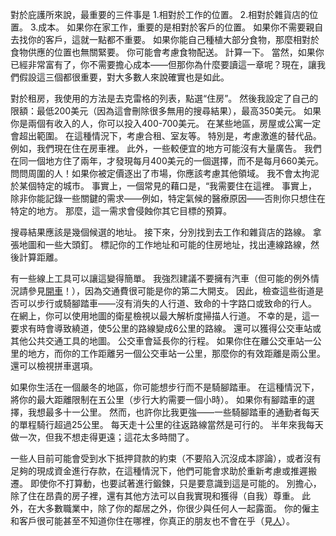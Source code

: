 對於庇護所來說，最重要的三件事是
1.相對於工作的位置。
2.相對於雜貨店的位置。
3.成本。
如果你在家工作，重要的是相對於客戶的位置。
如果你不需要親自去找你的客戶，這就一點都不重要。
如果你能自己種植大部分食物，那麼相對於食物供應的位置也無關緊要。
你可能會考慮食物配送。
計算一下。
當然，如果你已經非常富有了，你不需要擔心成本——但那你為什麼要讀這一章呢？現在，讓我們假設這三個都很重要，對大多數人來說確實也是如此。

對於租房，我使用的方法是去克雷格的列表，點選“住房”。
然後我設定了自己的限額：最低200美元（因為這會刪除很多無用的搜尋結果），最高350美元。
如果你是兩個有收入的人，你可以投入400-700美元。
在某些地區，房屋或公寓一定會超出範圍。
在這種情況下，考慮合租、室友等。
特別是，考慮激進的替代品。
例如，我們現在住在房車裡。
此外，一些較便宜的地方可能沒有大量廣告。
我們在同一個地方住了兩年，才發現每月400美元的一個選擇，而不是每月660美元。
問問周圍的人！如果你被定價逐出了市場，你應該考慮其他領域。
我不會太拘泥於某個特定的城市。
事實上，一個常見的藉口是，“我需要住在這裡。
事實上，除非你能記錄一些關鍵的需求——例如，特定氣候的醫療原因——否則你只想住在特定的地方。
那麼，這一需求會侵蝕你其它目標的預算。

搜尋結果應該是幾個候選的地址。
接下來，分別找到去工作和雜貨店的路線。
拿張地圖和一些大頭釘。
標記你的工作地址和可能的住房地址，找出連線路線，然後計算距離。

有一些線上工具可以讓這變得簡單。
我強烈建議不要擁有汽車（但可能的例外情況請參見[開車]()！），因為交通費很可能是你的第二大開支。
因此，檢查這些街道是否可以步行或騎腳踏車——沒有消失的人行道、致命的十字路口或致命的行人。
在網上，你可以使用地圖的衛星檢視以最大解析度掃描人行道。
不幸的是，這一要求有時會導致繞道，使5公里的路線變成6公里的路線。
還可以獲得公交車站或其他公共交通工具的地圖。
公交車會延長你的行程。
如果你住在離公交車站一公里的地方，而你的工作距離另一個公交車站一公里，那麼你的有效距離是兩公里。
還可以檢視拼車選項。

如果你生活在一個嚴冬的地區，你可能想步行而不是騎腳踏車。
在這種情況下，將你的最大距離限制在五公里（步行大約需要一個小時）。
如果你有腳踏車的選擇，我想最多十一公里。
然而，也許你比我更強——一些騎腳踏車的通勤者每天的單程騎行超過25公里。
每天走十公里的往返路線當然是可行的。
半年來我每天做一次，但我不想走得更遠；這花太多時間了。

一些人目前可能會受到水下抵押貸款的約束（不要陷入沉沒成本謬論），或者沒有足夠的現成資金進行存款，在這種情況下，他們可能會求助於重新考慮或推遲搬遷。
即使你不打算動，也要試著進行鍛鍊，只是要意識到這是可能的。
別擔心，除了住在昂貴的房子裡，還有其他方法可以自我實現和獲得（自我）尊重。
此外，在大多數職業中，除了你的鄰居之外，你很少與任何人一起露面。
你的僱主和客戶很可能甚至不知道你住在哪裡，你真正的朋友也不會在乎（見[人]()）。
